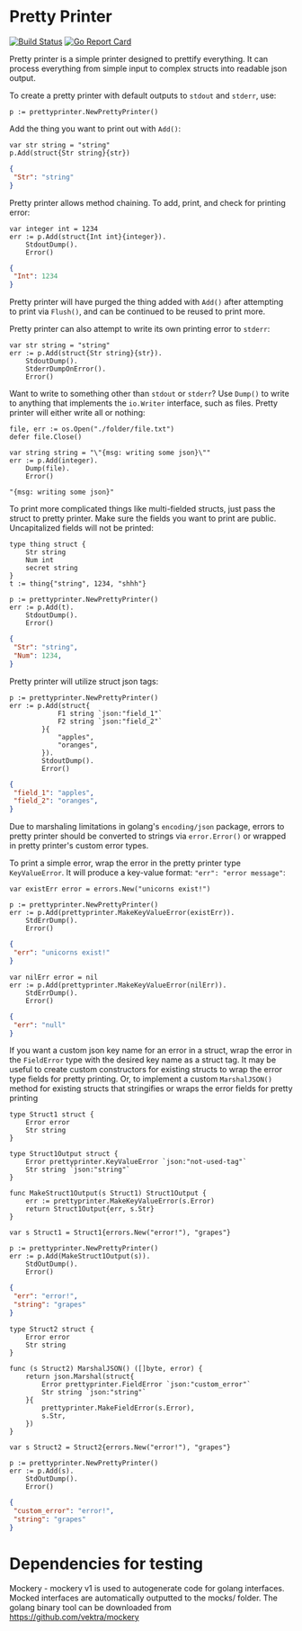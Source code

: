 # Pretty Printer
[![Build Status](https://www.travis-ci.com/blocky/prettyprinter.svg?branch=main)](https://www.travis-ci.com/blocky/prettyprinter)
[![Go Report Card](https://goreportcard.com/badge/github.com/blocky/prettyprinter)](https://goreportcard.com/report/github.com/blocky/prettyprinter)

Pretty printer is a simple printer designed to prettify everything. It can process everything from simple input to complex structs into readable json output.

To create a pretty printer with default outputs to `stdout` and `stderr`, use:
```golang
p := prettyprinter.NewPrettyPrinter()
```

Add the thing you want to print out with `Add()`:
```golang
var str string = "string"
p.Add(struct{Str string}{str})
```
```json
{
 "Str": "string"
}
```

Pretty printer allows method chaining. To add, print, and check for printing error:
```golang
var integer int = 1234
err := p.Add(struct{Int int}{integer}).
	StdoutDump().
	Error()
```
```json
{
 "Int": 1234
}
```

Pretty printer will have purged the thing added with `Add()` after attempting to print via `Flush()`, and can be continued to be reused to print more.


Pretty printer can also attempt to write its own printing error to `stderr`:
```golang
var str string = "string"
err := p.Add(struct{Str string}{str}).
	StdoutDump().
	StderrDumpOnError().
	Error()
```

Want to write to something other than `stdout` or `stderr`? Use `Dump()` to write to anything that implements the `io.Writer` interface, such as files. Pretty printer will either write all or nothing:
```golang
file, err := os.Open("./folder/file.txt")
defer file.Close()

var string string = "\"{msg: writing some json}\""
err := p.Add(integer).
	Dump(file).
	Error()
```
```text
"{msg: writing some json}"
```

To print more complicated things like multi-fielded structs, just pass the struct to pretty printer. Make sure the fields you want to print are public. Uncapitalized fields will not be printed:
```golang
type thing struct {
	Str string
	Num int
	secret string
}
t := thing{"string", 1234, "shhh"}

p := prettyprinter.NewPrettyPrinter()
err := p.Add(t).
	StdoutDump().
	Error()
```
```json
{
 "Str": "string",
 "Num": 1234,
}
```

Pretty printer will utilize struct json tags:
```golang
p := prettyprinter.NewPrettyPrinter()
err := p.Add(struct{
			F1 string `json:"field_1"`
			F2 string `json:"field_2"`
		}{
			"apples",
			"oranges",
		}).
		StdoutDump().
		Error()
```
```json
{
 "field_1": "apples",
 "field_2": "oranges",
}
```

Due to marshaling limitations in golang's `encoding/json` package, errors to pretty printer should be converted to strings via `error.Error()` or wrapped in pretty printer's custom error types.

To print a simple error, wrap the error in the pretty printer type `KeyValueError`. It will produce a key-value format: `"err": "error message"`:
```golang
var existErr error = errors.New("unicorns exist!")

p := prettyprinter.NewPrettyPrinter()
err := p.Add(prettyprinter.MakeKeyValueError(existErr)).
	StdErrDump().
	Error()
```
```json
{
 "err": "unicorns exist!"
}
```
```golang
var nilErr error = nil
err := p.Add(prettyprinter.MakeKeyValueError(nilErr)).
	StdErrDump().
	Error()
```
```json
{
 "err": "null"
}
```

If you want a custom json key name for an error in a struct, wrap the error in the `FieldError` type with the desired key name as a struct tag. It may be useful to create custom constructors for existing structs to wrap the error type fields for pretty printing. Or, to implement a custom `MarshalJSON()` method for existing structs that stringifies or wraps the error fields for pretty printing
```golang
type Struct1 struct {
	Error error
	Str string
}

type Struct1Output struct {
	Error prettyprinter.KeyValueError `json:"not-used-tag"`
	Str string `json:"string"`
}

func MakeStruct1Output(s Struct1) Struct1Output {
	err := prettyprinter.MakeKeyValueError(s.Error)
	return Struct1Output{err, s.Str}
}

var s Struct1 = Struct1{errors.New("error!"), "grapes"}

p := prettyprinter.NewPrettyPrinter()
err := p.Add(MakeStruct1Output(s)).
	StdOutDump().
	Error()
```
```json
{
 "err": "error!",
 "string": "grapes"
}
```
```golang
type Struct2 struct {
	Error error
	Str string
}

func (s Struct2) MarshalJSON() ([]byte, error) {
	return json.Marshal(struct{
		Error prettyprinter.FieldError `json:"custom_error"`
		Str string `json:"string"`
	}{
		prettyprinter.MakeFieldError(s.Error),
		s.Str,
	})
}

var s Struct2 = Struct2{errors.New("error!"), "grapes"}

p := prettyprinter.NewPrettyPrinter()
err := p.Add(s).
	StdOutDump().
	Error()
```
```json
{
 "custom_error": "error!",
 "string": "grapes"
}
```

# Dependencies for testing
Mockery - mockery v1 is used to autogenerate code for golang interfaces. Mocked interfaces are automatically outputted to the mocks/ folder. The golang binary tool can be downloaded from https://github.com/vektra/mockery